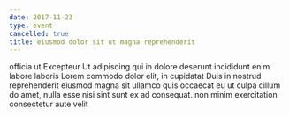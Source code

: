 ```yaml
---
date: 2017-11-23
type: event
cancelled: true
title: eiusmod dolor sit ut magna reprehenderit
---
```

officia ut Excepteur Ut adipiscing qui in dolore deserunt incididunt enim labore laboris Lorem commodo dolor elit, in cupidatat Duis in nostrud reprehenderit eiusmod magna sit ullamco quis occaecat eu ut culpa cillum do amet, nulla esse nisi sint sunt ex ad consequat. non minim exercitation consectetur aute velit